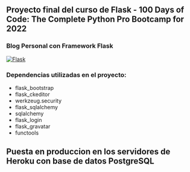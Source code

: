 ## Proyecto final del curso de Flask - 100 Days of Code: The Complete Python Pro Bootcamp for 2022

### Blog Personal con Framework Flask


 [![Flask](https://5.imimg.com/data5/HT/HX/YO/GLADMIN-13634783/selection-208-1000x1000.png "Flask")](https://5.imimg.com/data5/HT/HX/YO/GLADMIN-13634783/selection-208-1000x1000.png "Flask")


### Dependencias utilizadas en el proyecto:
- flask_bootstrap
- flask_ckeditor
- werkzeug.security
- flask_sqlalchemy
- sqlalchemy
- flask_login
- flask_gravatar
- functools

## Puesta en produccion en los servidores de Heroku con base de datos PostgreSQL